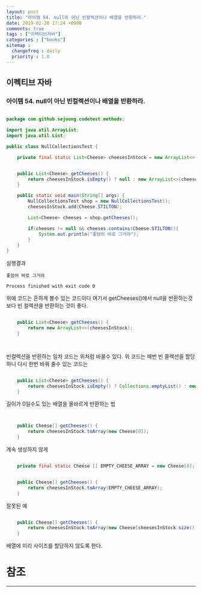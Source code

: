 ```yaml
---
layout: post
title: "아이템 54. null이 아닌 빈컬렉션이나 배열을 반환하라."
date: 2019-02-20 17:24 +0900
comments: true
tags : ["이팩티브자바"]
categories : ["books"]
sitemap :
  changefreq : daily
  priority : 1.0
---
```

## 이펙티브 자바

### 아이템 54. null이 아닌 빈컬렉션이나 배열을 반환하라.

```java

package com.github.sejoung.codetest.methods;

import java.util.ArrayList;
import java.util.List;

public class NullCollectionsTest {

    private final static List<Cheese> cheesesInStock = new ArrayList<>();


    public List<Cheese> getCheeses() {
        return cheesesInStock.isEmpty() ? null : new ArrayList<>(cheesesInStock);
    }

    public static void main(String[] args) {
        NullCollectionsTest shop = new NullCollectionsTest();
        cheesesInStock.add(Cheese.STILTON);

        List<Cheese> cheeses = shop.getCheeses();

        if(cheeses != null && cheeses.contains(Cheese.STILTON)){
            System.out.println("좋았어 바로 그거야");
        }
    }
}


```
실행결과
```
좋았어 바로 그거야

Process finished with exit code 0

```
위에 코드는 흔하게 볼수 있는 코드이다 여기서 getCheeses()에서 null을 반환하는것보다 빈 컬렉션을 반환하는 것이 좋다.

```java

    public List<Cheese> getCheeses() {
        return new ArrayList<>(cheesesInStock);
    }




```
빈컬렉션을 반환하는 일차 코드는 위처럼 바꿀수 있다. 위 코드는 매번 빈 콜렉션을 할당하니 다시 한번 바꿔 줄수 있는 코드는

```java

    public List<Cheese> getCheeses() {
        return cheesesInStock.isEmpty() ? Collections.emptyList() : new ArrayList<>(cheesesInStock);
    }

```

길이가 0일수도 있는 배열을 올바르게 반환하는 법

```java


    public Cheese[] getCheeses() {
        return cheesesInStock.toArray(new Cheese[0]);
    }

```

계속 생성하지 않게 

```java

    private final static Cheese [] EMPTY_CHEESE_ARRAY = new Cheese[0];


    public Cheese[] getCheeses() {
        return cheesesInStock.toArray(EMPTY_CHEESE_ARRAY);
    }


```

잘못된 예 

```java

    public Cheese[] getCheeses() {
        return cheesesInStock.toArray(new Cheese[cheesesInStock.size()]);
    }

```

배열에 미리 사이즈를 할당하지 않도록 한다.


# 참조
-----





